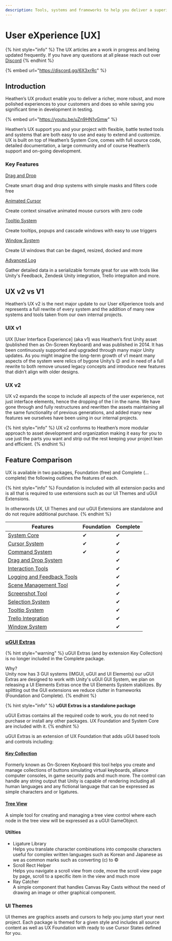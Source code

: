 ```yaml
---
description: Tools, systems and frameworks to help you deliver a superior User eXperience!
---
```


# User eXperience \[UX]

{% hint style="info" %}
The UX articles are a work in progress and being updated frequently. If you have any questions at all please reach out over [Discord](https://discord.gg/6X3xrRc)
{% endhint %}

{% embed url="https://discord.gg/6X3xrRc" %}

## Introduction

Heathen’s UX product enable you to deliver a richer, more robust, and more polished experiences to your customers and does so while saving you significant time in development in testing.&#x20;

{% embed url="https://youtu.be/uZn9HN1vGmw" %}

Heathen’s UX support you and your project with flexible, battle tested tools and systems that are both easy to use and easy to extend and customize. UX is built on top of Heathen’s System Core, comes with full source code, detailed documentation, a large community and of course Heathen’s support and on-going development.

### Key Features

[Drag and Drop](learning/core-concepts/drag-and-drop-system.md)

Create smart drag and drop systems with simple masks and filters code free

[Animated Cursor](learning/core-concepts/cursor-tools.md)

Create context sinsative animated mouse cursors with zero code

[Tooltip System](learning/core-concepts/tooltips.md)

Create tooltips, popups and cascade windows with easy to use triggers

[Window System](learning/core-concepts/window-tools.md)&#x20;

Create UI windows that can be daged, resized, docked and more

[Advanced Log](learning/core-concepts/feedback-tools.md)

Gather detailed data in a serializable formate great for use with tools like Unity's Feedback, Zendesk Unity integration, Trello integraiton and more.

## UX v2 vs V1

Heathen’s UX v2 is the next major update to our User eXperience tools and represents a full rewrite of every system and the addition of many new systems and tools taken from our own internal projects.

### UIX v1

UIX \[User Interface Experience] (aka v1) was Heathen’s first Unity asset (published then as On-Screen Keyboard) and was published in 2014. It has been continuously supported and upgraded through many major Unity updates. As you might imagine the long-term growth of v1 meant many aspects of the system were relics of bygone Unity’s 😉 and in need of a full rewrite to both remove unused legacy concepts and introduce new features that didn’t align with older designs.

### UX v2

UX v2 expands the scope to include all aspects of the user experience, not just interface elements, hence the dropping of the I in the name. We have gone through and fully restructures and rewritten the assets maintaining all the same functionality of previous generations, and added many new features we ourselves have been using in our internal projects.

{% hint style="info" %}
UX v2 conforms to Heathen’s more modular approach to asset development and organization making it easy for you to use just the parts you want and strip out the rest keeping your project lean and efficient.
{% endhint %}

## Feature Comparison

UX is available in two packages, Foundation (free) and Complete (... complete) the following outlines the features of each.

{% hint style="info" %}
Foundation is included with all extension packs and is all that is required to use extensions such as our UI Themes and uGUI Extensions.

In otherwords UX, UI Themes and our uGUI Extensions are standalone and do not require additional purchase.
{% endhint %}

| Features                                                               | Foundation | Complete |
| ---------------------------------------------------------------------- | ---------- | -------- |
| [System Core](../system-core/)                                         | ✔          | ✔        |
| [Cursor System](learning/core-concepts/cursor-tools.md)                | ✔          | ✔        |
| [Command System](learning/core-concepts/command-system.md)             | ✔          | ✔        |
| [Drag and Drop System](learning/core-concepts/drag-and-drop-system.md) |            | ✔        |
| [Interaction Tools](learning/core-concepts/interaction-tools.md)       |            | ✔        |
| [Logging and Feedback Tools](learning/core-concepts/feedback-tools.md) |            | ✔        |
| [Scene Management Tool](learning/core-concepts/scenes-management.md)   |            | ✔        |
| [Screenshot Tool](api/screenshot.md)                                   |            | ✔        |
| [Selection System](learning/core-concepts/selection-system.md)         |            | ✔        |
| [Tooltip System](learning/core-concepts/tooltips.md)                   |            | ✔        |
| [Trello Integration](api/trello.md)                                    |            | ✔        |
| [Window System](learning/core-concepts/window-tools.md)                |            | ✔        |

### [uGUI Extras](learning/ugui-extras/)

{% hint style="warning" %}
uGUI Extras (and by extension Key Collection) is no longer included in the Complete package.&#x20;

Why?\
Unity now has 3 GUI systems (IMGUI, uGUI and UI Elements) our uGUI Extras are designed to work with Unity's uGUI GUI System, we plan on releasing a UI Elements Extras once the UI Elements System stabilizes. By splitting out the GUI extensions we reduce clutter in frameworks (Foundation and Complete).
{% endhint %}

{% hint style="info" %}
**uGUI Extras is a standalone package**

uGUI Extras contains all the required code to work, you do not need to purchase or install any other packages. UX Foundation and System Core are included with it.
{% endhint %}

uGUI Extras is an extension of UX Foundation that adds uGUI based tools and controls including:

#### [Key Collection](learning/ugui-extras/key-collection.md)

Formerly known as On-Screen Keyboard this tool helps you create and manage collections of buttons simulating virtual keyboards, alliance computer consoles, in game security pads and much more. The control can handle any string output that Unity is capable of rendering including all human languages and any fictional language that can be expressed as simple characters and or ligatures.

#### [Tree View](learning/ugui-extras/tree-view.md)

A simple tool for creating and managing a tree view control where each node in the tree view will be expressed as a uGUI GameObject.

#### Utilties

* Ligature Library\
  Helps you translate character combinations into composite characters useful for complex written languages such as Korean and Japanese as we as common marks such as converting (c) to ©
* Scroll Rect Helper\
  Helps you navigate a scroll view from code, move the scroll view page by page, scroll to a specific item in the view and much more
* Ray Catcher\
  A simple component that handles Canvas Ray Casts without the need of drawing an image or other graphical component.

### UI Themes&#x20;

UI themes are graphics assets and cursors to help you jump start your next project. Each package is themed for a given style and includes all source content as well as UX Foundation with ready to use Cursor States defined for you.
